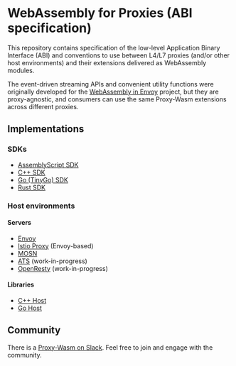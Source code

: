# WebAssembly for Proxies (ABI specification)

This repository contains specification of the low-level Application Binary Interface (ABI) and
conventions to use between L4/L7 proxies (and/or other host environments) and their extensions
delivered as WebAssembly modules.

The event-driven streaming APIs and convenient utility functions were originally developed for
the [WebAssembly in Envoy] project, but they are proxy-agnostic, and consumers can use the same
Proxy-Wasm extensions across different proxies.

[WebAssembly in Envoy]: docs/WebAssembly-in-Envoy.md

## Implementations

### SDKs

* [AssemblyScript SDK]
* [C++ SDK]
* [Go (TinyGo) SDK]
* [Rust SDK]

[AssemblyScript SDK]: https://github.com/solo-io/proxy-runtime
[C++ SDK]: https://github.com/proxy-wasm/proxy-wasm-cpp-sdk
[Go (TinyGo) SDK]: https://github.com/tetratelabs/proxy-wasm-go-sdk
[Rust SDK]: https://github.com/proxy-wasm/proxy-wasm-rust-sdk

### Host environments

#### Servers

* [Envoy]
* [Istio Proxy] (Envoy-based)
* [MOSN]
* [ATS] (work-in-progress)
* [OpenResty] (work-in-progress)

[Envoy]: https://github.com/envoyproxy/envoy
[Istio Proxy]: https://github.com/istio/proxy
[MOSN]: https://github.com/mosn/mosn
[ATS]: https://docs.trafficserver.apache.org/en/latest/admin-guide/plugins/wasm.en.html
[OpenResty]: https://github.com/api7/wasm-nginx-module

#### Libraries

* [C++ Host]
* [Go Host]

[C++ Host]: https://github.com/proxy-wasm/proxy-wasm-cpp-host
[Go Host]: https://github.com/mosn/proxy-wasm-go-host

## Community

There is a [Proxy-Wasm on Slack]. Feel free to join and engage with the community.

[Proxy-Wasm on Slack]: https://join.slack.com/t/proxy-wasm/shared_invite/zt-2nragshr6-nYH7p8jfBZevFIHpX~LIvg
